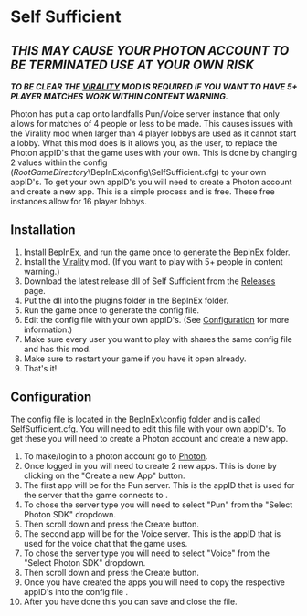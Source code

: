 # Self Sufficient
## ***THIS MAY CAUSE YOUR PHOTON ACCOUNT TO BE TERMINATED USE AT YOUR OWN RISK***

***TO BE CLEAR THE [VIRALITY](https://thunderstore.io/c/content-warning/p/MaxWasUnavailable/Virality/) MOD IS REQUIRED IF YOU WANT TO HAVE 5+ PLAYER MATCHES WORK WITHIN CONTENT WARNING.***

Photon has put a cap onto landfalls Pun/Voice server instance that only allows for matches of 4 people or less to be made.
This causes issues with the Virality mod when larger than 4 player lobbys are used as it cannot start a lobby.
What this mod does is it allows you, as the user, to replace the Photon appID's that the game uses with your own.
This is done by changing 2 values within the config (*RootGameDirectory*\BepInEx\config\SelfSufficient.cfg) to your own appID's.
To get your own appID's you will need to create a Photon account and create a new app. This is a simple process and is free.
These free instances allow for 16 player lobbys.

## Installation
1. Install BepInEx, and run the game once to generate the BepInEx folder.
2. Install the [Virality](https://thunderstore.io/c/content-warning/p/MaxWasUnavailable/Virality/) mod. (If you want to play with 5+ people in content warning.)
3. Download the latest release dll of Self Sufficient from the [Releases](https://github.com/C0mputery/SelfSufficient/releases) page.
4. Put the dll into the plugins folder in the BepInEx folder.
5. Run the game once to generate the config file.
6. Edit the config file with your own appID's. (See [Configuration](#Configuration) for more information.)
7. Make sure every user you want to play with shares the same config file and has this mod.
8. Make sure to restart your game if you have it open already.
9. That's it!

## Configuration
The config file is located in the BepInEx\config folder and is called SelfSufficient.cfg.
You will need to edit this file with your own appID's. To get these you will need to create a Photon account and create a new app.

1. To make/login to a photon account go to [Photon](https://id.photonengine.com/account/).
2. Once logged in you will need to create 2 new apps. This is done by clicking on the "Create a new App" button.
3. The first app will be for the Pun server. This is the appID that is used for the server that the game connects to	.
4. To chose the server type you will need to select "Pun" from the "Select Photon SDK" dropdown.
5. Then scroll down and press the Create button.
6. The second app will be for the Voice server. This is the appID that is used for the voice chat that the game uses.
7. To chose the server type you will need to select "Voice" from the "Select Photon SDK" dropdown.
8. Then scroll down and press the Create button.
9. Once you have created the apps you will need to copy the respective appID's into the config file	.
10. After you have done this you can save and close the file.

